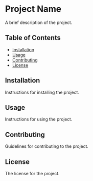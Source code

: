 # Project Name

A brief description of the project.

## Table of Contents

- [Installation](#installation)
- [Usage](#usage)
- [Contributing](#contributing)
- [License](#license)

## Installation

Instructions for installing the project.

## Usage

Instructions for using the project.

## Contributing

Guidelines for contributing to the project.

## License

The license for the project.
